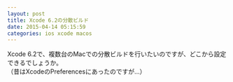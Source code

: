 ```yaml
---
layout: post
title: Xcode 6.2の分散ビルド
date: 2015-04-14 05:15:59
categories: ios xcode macos
---
```

<!-- {% raw %} -->
<p>Xcode 6.2で、複数台のMacでの分散ビルドを行いたいのですが、どこから設定できるでしょうか。<br>
（昔はXcodeのPreferencesにあったのですが…）</p>
<!-- {% endraw %} -->
